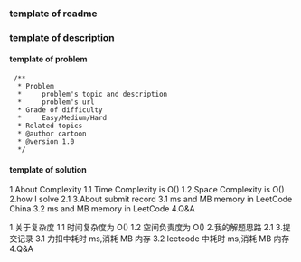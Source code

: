 ### template of readme

### template of description

#### template of problem
```aidl
 /**
  * Problem
  *     problem's topic and description
  *     problem's url
  * Grade of difficulty 
  *     Easy/Medium/Hard   
  * Related topics
  * @author cartoon
  * @version 1.0
  */
```

#### template of solution
1.About Complexity
    1.1 Time Complexity is O()
    1.2 Space Complexity is O()
2.how I solve
    2.1 
3.About submit record
    3.1 ms and MB memory in LeetCode China
    3.2 ms and MB memory in LeetCode
4.Q&A

1.关于复杂度
  1.1 时间复杂度为 O()
  1.2 空间负责度为 O()
2.我的解题思路
  2.1 
3.提交记录
  3.1 力扣中耗时 ms,消耗 MB 内存
  3.2 leetcode 中耗时 ms,消耗 MB 内存
4.Q&A

